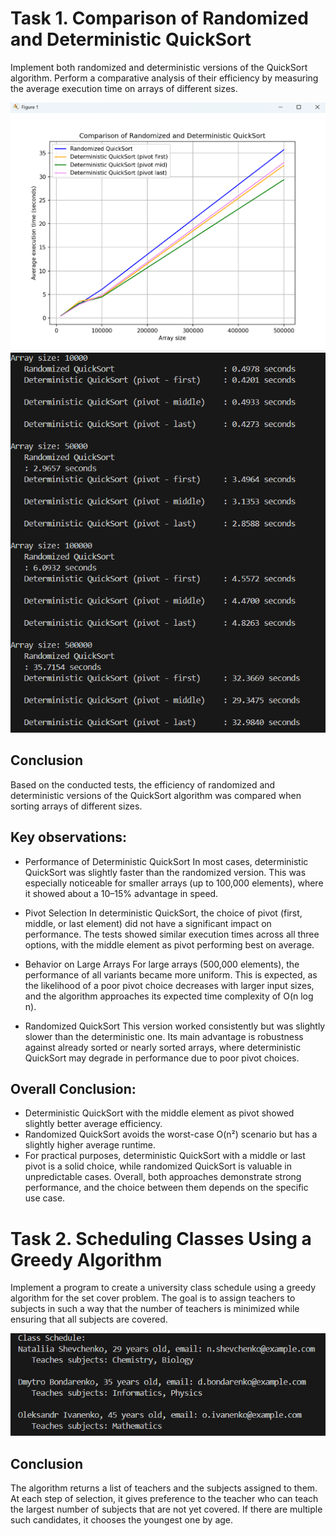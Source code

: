 # Task 1. Comparison of Randomized and Deterministic QuickSort
Implement both randomized and deterministic versions of the QuickSort algorithm. Perform a comparative analysis of their efficiency by measuring the average execution time on arrays of different sizes.

![Results in Diagram](images/img-task1.png)
![Results in Terminal](images/img2-task1.png)

## Conclusion
Based on the conducted tests, the efficiency of randomized and deterministic versions of the QuickSort algorithm was compared when sorting arrays of different sizes.

## Key observations:

- Performance of Deterministic QuickSort
In most cases, deterministic QuickSort was slightly faster than the randomized version. This was especially noticeable for smaller arrays (up to 100,000 elements), where it showed about a 10–15% advantage in speed.

- Pivot Selection
In deterministic QuickSort, the choice of pivot (first, middle, or last element) did not have a significant impact on performance. The tests showed similar execution times across all three options, with the middle element as pivot performing best on average.

- Behavior on Large Arrays
For large arrays (500,000 elements), the performance of all variants became more uniform. This is expected, as the likelihood of a poor pivot choice decreases with larger input sizes, and the algorithm approaches its expected time complexity of O(n log n).

- Randomized QuickSort
This version worked consistently but was slightly slower than the deterministic one. Its main advantage is robustness against already sorted or nearly sorted arrays, where deterministic QuickSort may degrade in performance due to poor pivot choices.

## Overall Conclusion:
- Deterministic QuickSort with the middle element as pivot showed slightly better average efficiency.
- Randomized QuickSort avoids the worst-case O(n²) scenario but has a slightly higher average runtime.
- For practical purposes, deterministic QuickSort with a middle or last pivot is a solid choice, while randomized QuickSort is valuable in unpredictable cases.
Overall, both approaches demonstrate strong performance, and the choice between them depends on the specific use case.

# Task 2. Scheduling Classes Using a Greedy Algorithm
Implement a program to create a university class schedule using a greedy algorithm for the set cover problem. The goal is to assign teachers to subjects in such a way that the number of teachers is minimized while ensuring that all subjects are covered.

![Results](images/img-task2.png)

## Conclusion
The algorithm returns a list of teachers and the subjects assigned to them. At each step of selection, it gives preference to the teacher who can teach the largest number of subjects that are not yet covered. If there are multiple such candidates, it chooses the youngest one by age.
